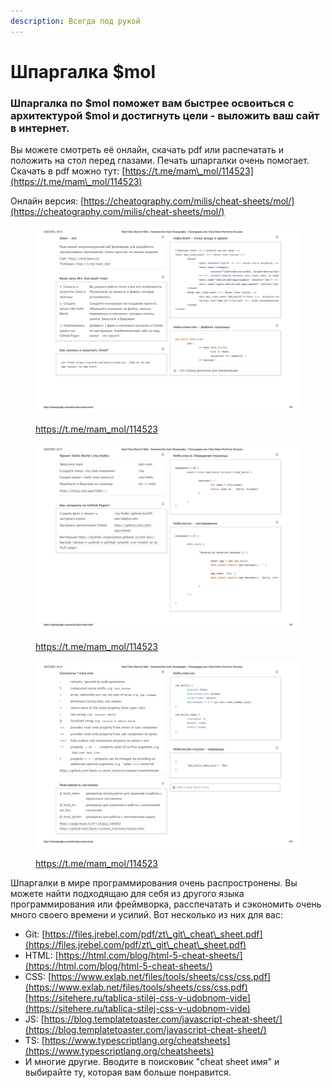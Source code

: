 ```yaml
---
description: Всегда под рукой
---
```


# Шпаргалка $mol

### Шпаргалка по  $mol поможет вам быстрее освоиться с архитектурой $mol и достигнуть цели - выложить ваш сайт в интернет.

Вы можете смотреть её онлайн, скачать pdf или распечатать и положить на стол перед глазами. Печать шпаргалки очень помогает.\
Скачать в pdf можно тут: [https://t.me/mam\_mol/114523](https://t.me/mam\_mol/114523)

Онлайн версия: [https://cheatography.com/milis/cheat-sheets/mol/](https://cheatography.com/milis/cheat-sheets/mol/)

<figure><img src="../.gitbook/assets/Cheat Sheet $mol 1.jpg" alt=""><figcaption><p><a href="https://t.me/mam_mol/114523">https://t.me/mam_mol/114523</a></p></figcaption></figure>

<figure><img src="../.gitbook/assets/Cheat Sheet $mol 2.jpg" alt=""><figcaption><p><a href="https://t.me/mam_mol/114523">https://t.me/mam_mol/114523</a></p></figcaption></figure>

<figure><img src="../.gitbook/assets/Cheat Sheet $mol 3.jpg" alt=""><figcaption><p><a href="https://t.me/mam_mol/114523">https://t.me/mam_mol/114523</a></p></figcaption></figure>

Шпаргалки в мире программирования очень распростронены. Вы можете найти подходящаю для себя из другого языка программирования или фреймворка, расспечатать и сэкономить очень много своего времени и усилий. Вот несколько из них для вас:

* Git: [https://files.jrebel.com/pdf/zt\_git\_cheat\_sheet.pdf](https://files.jrebel.com/pdf/zt\_git\_cheat\_sheet.pdf)
* HTML: [https://html.com/blog/html-5-cheat-sheets/](https://html.com/blog/html-5-cheat-sheets/)
* CSS: [https://www.exlab.net/files/tools/sheets/css/css.pdf](https://www.exlab.net/files/tools/sheets/css/css.pdf) [https://sitehere.ru/tablica-stilej-css-v-udobnom-vide](https://sitehere.ru/tablica-stilej-css-v-udobnom-vide)
* JS: [https://blog.templatetoaster.com/javascript-cheat-sheet/](https://blog.templatetoaster.com/javascript-cheat-sheet/)
* TS: [https://www.typescriptlang.org/cheatsheets](https://www.typescriptlang.org/cheatsheets)
* И многие другие. Вводите в поисковик "cheat sheet имя" и выбирайте ту, которая вам больше понравится.
